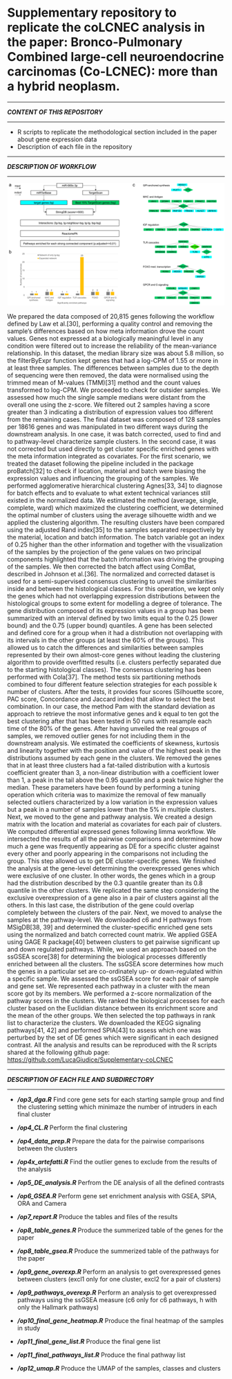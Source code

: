 # Supplementary repository to replicate the coLCNEC analysis in the paper: Bronco-Pulmonary Combined large-cell neuroendocrine carcinomas (Co-LCNEC): more than a hybrid neoplasm.

********************************
***CONTENT OF THIS REPOSITORY***
********************************
- R scripts to replicate the methodological section included in the paper about gene expression data
- Description of each file in the repository

********************************
***DESCRIPTION OF WORKFLOW***
********************************

![Test Image 8](https://raw.githubusercontent.com/LucaGiudice/suppl_miR-669c-3p/master/output/Network_expanded/images/network_analysis_overview.png)

We prepared the data composed of 20,815 genes following the workflow defined by Law et al.[30], performing a quality control and removing the sample’s differences based on how meta information drove the count values. Genes not expressed at a biologically meaningful level in any condition were filtered out to increase the reliability of the mean-variance relationship. In this dataset, the median library size was about 5.8 million, so the filterByExpr function kept genes that had a log-CPM of 1.55 or more in at least three samples. The differences between samples due to the depth of sequencing were then removed, the data were normalised using the trimmed mean of M-values (TMM)[31] method and the count values transformed to log-CPM. We proceeded to check for outsider samples. We assessed how much the single sample medians were distant from the overall one using the z-score. We filtered out 2 samples having a score greater than 3 indicating a distribution of expression values too different from the remaining cases. The final dataset was composed of 128 samples per 18616 genes and was manipulated in two different ways during the downstream analysis. In one case, it was batch corrected, used to find and to pathway-level characterize sample clusters. In the second case, it was not corrected but used directly to get cluster specific enriched genes with the meta information integrated as covariates.
For the first scenario, we treated the dataset following the pipeline included in the package proBatch[32] to check if location, material and batch were biasing the expression values and influencing the grouping of the samples. We performed agglomerative hierarchical clustering Agnes[33, 34] to diagnose for batch effects and to evaluate to what extent technical variances still existed in the normalized data. We estimated the method (average, single, complete, ward) which maximized the clustering coefficient, we determined the optimal number of clusters using the average silhouette width and we applied the clustering algorithm. The resulting clusters have been compared using the adjusted Rand index[35] to the samples separated respectively by the material, location and batch information. The batch variable got an index of 0.25 higher than the other information and together with the visualization of the samples by the projection of the gene values on two principal components highlighted that the batch information was driving the grouping of the samples. We then corrected the batch affect using ComBat, described in Johnson et al.[36]. The normalized and corrected dataset is used for a semi-supervised consensus clustering to unveil the similarities inside and between the histological classes. For this operation, we kept only the genes which had not overlapping expression distributions between the histological groups to some extent for modelling a degree of tolerance. The gene distribution composed of its expression values in a group has been summarized with an interval defined by two limits equal to the 0.25 (lower bound) and the 0.75 (upper bound) quantiles. A gene has been selected and defined core for a group when it had a distribution not overlapping with its intervals in the other groups (at least the 60% of the groups). This allowed us to catch the differences and similarities between samples represented by their own almost-core genes without leading the clustering algorithm to provide overfitted results (i.e. clusters perfectly separated due to the starting histological classes). The consensus clustering has been performed with Cola[37]. The method tests six partitioning methods combined to four different feature selection strategies for each possible k number of clusters. After the tests, it provides four scores (Silhouette score, PAC score, Concordance and Jaccard index) that allow to select the best combination. In our case, the method Pam with the standard deviation as approach to retrieve the most informative genes and k equal to ten got the best clustering after that has been tested in 50 runs with resample each time of the 80% of the genes. After having unveiled the real groups of samples, we removed outlier genes for not including them in the downstream analysis. We estimated the coefficients of skewness, kurtosis and linearity together with the position and value of the highest peak in the distributions assumed by each gene in the clusters. We removed the genes that in at least three clusters had a fat-tailed distribution with a kurtosis coefficient greater than 3, a non-linear distribution with a coefficient lower than 1, a peak in the tail above the 0.95 quantile and a peak twice higher the median. These parameters have been found by performing a tuning operation which criteria was to maximize the removal of few manually selected outliers characterized by a low variation in the expression values but a peak in a number of samples lower than the 5% in multiple clusters. Next, we moved to the gene and pathway analysis. 
We created a design matrix with the location and material as covariates for each pair of clusters. We computed differential expressed genes following limma workflow. We intersected the results of all the pairwise comparisons and determined how much a gene was frequently appearing as DE for a specific cluster against every other and poorly appearing in the comparisons not including the group. This step allowed us to get DE cluster-specific genes. We finished the analysis at the gene-level determining the overexpressed genes which were exclusive of one cluster. In other words, the genes which in a group had the distribution described by the 0.3 quantile greater than its 0.8 quantile in the other clusters. We replicated the same step considering the exclusive overexpression of a gene also in a pair of clusters against all the others. In this last case, the distribution of the gene could overlap completely between the clusters of the pair.
Next, we moved to analyse the samples at the pathway-level. We downloaded c6 and H pathways from MSigDB[38, 39] and determined the cluster-specific enriched gene sets using the normalized and batch corrected count matrix. We applied GSEA using GAGE R package[40] between clusters to get pairwise significant up and down regulated pathways. While, we used an approach based on the ssGSEA score[38] for determining the biological processes differently enriched between all the clusters. The ssGSEA score determines how much the genes in a particular set are co-ordinately up- or down-regulated within a specific sample. We assessed the ssGSEA score for each pair of sample and gene set. We represented each pathway in a cluster with the mean score got by its members. We performed a z-score normalization of the pathway scores in the clusters. We ranked the biological processes for each cluster based on the Euclidian distance between its enrichment score and the mean of the other groups. We then selected the top pathways in rank list to characterize the clusters. We downloaded the KEGG signaling pathways[41, 42] and performed SPIA[43] to assess which one was perturbed by the set of DE genes which were significant in each designed contrast. All the analysis and results can be reproduced with the R scripts shared at the following github page: https://github.com/LucaGiudice/Supplementary-coLCNEC

********************************
***DESCRIPTION OF EACH FILE AND SUBDIRECTORY***
********************************

- ***/op3_dga.R*** Find core gene sets for each starting sample group and find the clustering setting which minimaze the number of intruders in each final cluster

- ***/op4_CL.R*** Perform the final clustering

- ***/op4_data_prep.R*** Prepare the data for the pairwise comparisons between the clusters
   
- ***/op4x_artefatti.R*** Find the outlier genes to exclude from the results of the analysis

- ***/op5_DE_analysis.R*** Perfrom the DE analysis of all the defined contrasts

- ***/op6_GSEA.R*** Perform gene set enrichment analysis with GSEA, SPIA, ORA and Camera

- ***/op7_report.R*** Produce the tables and files of the results

- ***/op8_table_genes.R*** Produce the summerized table of the genes for the paper

- ***/op8_table_gsea.R*** Produce the summerized table of the pathways for the paper

- ***/op9_gene_overexp.R*** Perform an analysis to get overexpressed genes between clusters (excl1 only for one cluster, excl2 for a pair of clusters)

- ***/op9_pathways_overexp.R*** Perform an analysis to get overexpressed pathways using the ssGSEA measure (c6 only for c6 pathways, h with only the Hallmark pathways)

- ***/op10_final_gene_heatmap.R*** Produce the final heatmap of the samples in study

- ***/op11_final_gene_list.R*** Produce the final gene list

- ***/op11_final_pathways_list.R*** Produce the final pathway list

- ***/op12_umap.R*** Produce the UMAP of the samples, classes and clusters
